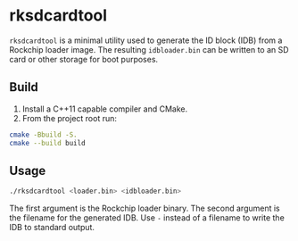 rksdcardtool
===========

`rksdcardtool` is a minimal utility used to generate the ID block (IDB)
from a Rockchip loader image. The resulting `idbloader.bin` can be written to
an SD card or other storage for boot purposes.

Build
-----

1. Install a C++11 capable compiler and CMake.
2. From the project root run:

```bash
cmake -Bbuild -S.
cmake --build build
```

Usage
-----

```bash
./rksdcardtool <loader.bin> <idbloader.bin>
```

The first argument is the Rockchip loader binary.  The second argument is
the filename for the generated IDB. Use `-` instead of a filename to write
the IDB to standard output.
